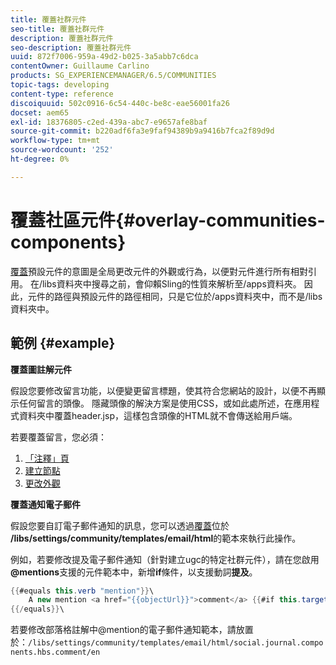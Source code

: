 ```yaml
---
title: 覆蓋社群元件
seo-title: 覆蓋社群元件
description: 覆蓋社群元件
seo-description: 覆蓋社群元件
uuid: 872f7006-959a-49d2-b025-3a5abb7c6dca
contentOwner: Guillaume Carlino
products: SG_EXPERIENCEMANAGER/6.5/COMMUNITIES
topic-tags: developing
content-type: reference
discoiquuid: 502c0916-6c54-440c-be8c-eae56001fa26
docset: aem65
exl-id: 18376805-c2ed-439a-abc7-e9657afe8baf
source-git-commit: b220adf6fa3e9faf94389b9a9416b7fca2f89d9d
workflow-type: tm+mt
source-wordcount: '252'
ht-degree: 0%

---
```


# 覆蓋社區元件{#overlay-communities-components}

[覆蓋](/help/communities/client-customize.md#overlays)預設元件的意圖是全局更改元件的外觀或行為，以便對元件進行所有相對引用。 在/libs資料夾中搜尋之前，會仰賴Sling的性質來解析至/apps資料夾。 因此，元件的路徑與預設元件的路徑相同，只是它位於/apps資料夾中，而不是/libs資料夾中。

## 範例 {#example}

**覆蓋圖註解元件**

假設您要修改留言功能，以便變更留言標題，使其符合您網站的設計，以便不再顯示任何留言的頭像。 隱藏頭像的解決方案是使用CSS，或如此處所述，在應用程式資料夾中覆蓋header.jsp，這樣包含頭像的HTML就不會傳送給用戶端。

若要覆蓋留言，您必須：

1. [「注釋」頁](/help/communities/overlay-create-comments-page.md)
1. [建立節點](/help/communities/overlay-create-nodes.md)
1. [更改外觀](/help/communities/overlay-alter-appearance.md)

**覆蓋通知電子郵件**

假設您要自訂電子郵件通知的訊息，您可以透過[覆蓋](/help/communities/client-customize.md#overlays)位於&#x200B;**/libs/settings/community/templates/email/html**&#x200B;的範本來執行此操作。

例如，若要修改提及電子郵件通知（針對建立ugc的特定社群元件），請在您啟用&#x200B;**@mentions**&#x200B;支援的元件範本中，新增&#x200B;**if**&#x200B;條件，以支援動詞&#x200B;**提及**。

```java
{{#equals this.verb "mention"}}\
    A new mention <a href="{{objectUrl}}">comment</a> {{#if this.target.properties.[jcr:title]}}to the article "{{{target.displayName}}}" {{/if}}was added by {{{user.name}}} on {{dateUtil this.published format="EEE, d MMM yyyy HH:mm:ss z"}}.\n \
{{/equals}}\
```

若要修改部落格註解中@mention的電子郵件通知範本，請放置於：`/libs/settings/community/templates/email/html/social.journal.components.hbs.comment/en`
